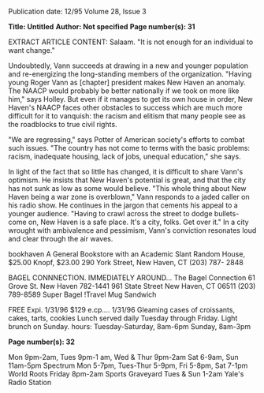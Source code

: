 Publication date: 12/95
Volume 28, Issue 3

**Title:  Untitled**
**Author:  Not specified**
**Page number(s): 31**

EXTRACT ARTICLE CONTENT:
Salaam. "It is not enough for an individual 
to want change." 

Undoubtedly, Vann succeeds at 
drawing in a new and younger population 
and re-energizing the long-standing 
members of the organization. "Having 
young Roger Vann as [chapter] president 
makes New Haven an anomaly. The 
NAACP would probably be better 
nationally if we took on more like him," 
says Holley. But even if it manages to get 
its own house in order, New Haven's 
NAACP faces other obstacles to success 
which are much more difficult for it to 
vanquish: the racism and elitism that many 
people see as the roadblocks to true civil 
rights. 


"We are regressing," says Potter of 
American society's efforts to combat such 
issues. "The country has not come to terms 
with the basic problems: racism, 
inadequate housing, lack of jobs, unequal 
education," she says. 

In light of the fact that so little has 
changed, it is difficult to share Vann's 
optimism. He insists that New Haven's 
potential is great, and that the city has not 
sunk as low as some would believe. "This 
whole thing about New Haven being a war 
zone is overblown," Vann responds to a 
jaded caller on his radio show. He 
continues in the jargon that cements his 
appeal to a younger audience. "Having to 
crawl across the street to dodge bullets-
come on, New Haven is a safe place. It's a 
city, folks. Get over it." In a city wrought 
with ambivalence and pessimism, Vann's 
conviction resonates loud and clear 
through the air waves. 



bookhaven 
A General Bookstore 
with an Academic Slant 
Random House, $25.00 
Knopf, $23.00 
290 York Street, New Haven, CT 
(203) 787- 2848 

BAGEL 
CONNNECTION. 
IMMEDIATELY AROUND...
The Bagel Connection 
61 Grove St. 
New Haven 
782-1441 
961 State Street 
New Haven, CT 06511 
(203) 789-8589 
Super Bagel !Travel Mug 
Sandwich 

FREE 
Expi. 1/31/96
$129 
e.cp.... 1/31/96
Gleaming cases of croissants, 
cakes, tarts, cookies 
Lunch served daily Tuesday 
through Friday. 
Light brunch on Sunday. 
hours: Tuesday-Saturday, 
8am-6pm 
Sunday, 8am-3pm 



**Page number(s): 32**

Mon 9pm-2am, 
Tues 9pm-1 am, Wed & 
Thur 9pm-2am 
Sat 6-9am, Sun 
11am-5pm 
Spectrum 
Mon 5-7pm, Tues-Thur 
5-9pm, Fri 5-8pm, 
Sat 7-1pm 
World Roots 
Friday 8pm-2am 
Sports Graveyard 
Tues & Sun 1-2am 
Yale's Radio Station